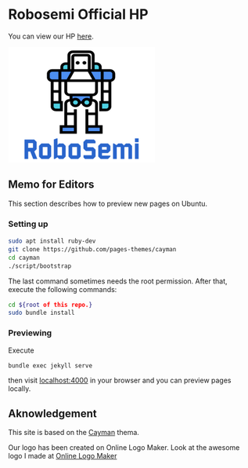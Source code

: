# Robosemi Official HP
You can view our HP [here](https://robosemi.github.io/).


![robosemi_logo](figure/logo.png)

## Memo for Editors
This section describes how to preview new pages on Ubuntu.

### Setting up
```bash
sudo apt install ruby-dev
git clone https://github.com/pages-themes/cayman
cd cayman
./script/bootstrap
```
The last command sometimes needs the root permission.
After that, execute the following commands:
```bash
cd ${root of this repo.}
sudo bundle install
```

### Previewing
Execute
```bash
bundle exec jekyll serve
```
then visit [localhost:4000](http://localhost:4000/) in your browser and you can preview pages locally.

## Aknowledgement
This site is based on the [Cayman](https://github.com/pages-themes/cayman) thema.

Our logo has been created on Online Logo Maker.
Look at the awesome logo I made at [Online Logo Maker](https://onlinelogomaker.com/)

